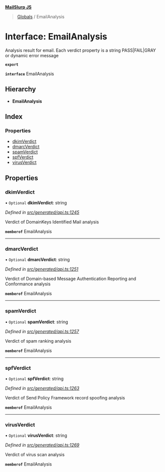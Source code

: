 **[MailSlurp JS](../README.md)**

> [Globals](../README.md) / EmailAnalysis

# Interface: EmailAnalysis

Analysis result for email. Each verdict property is a string PASS|FAIL|GRAY or dynamic error message

**`export`** 

**`interface`** EmailAnalysis

## Hierarchy

* **EmailAnalysis**

## Index

### Properties

* [dkimVerdict](emailanalysis.md#dkimverdict)
* [dmarcVerdict](emailanalysis.md#dmarcverdict)
* [spamVerdict](emailanalysis.md#spamverdict)
* [spfVerdict](emailanalysis.md#spfverdict)
* [virusVerdict](emailanalysis.md#virusverdict)

## Properties

### dkimVerdict

• `Optional` **dkimVerdict**: string

*Defined in [src/generated/api.ts:1245](https://github.com/mailslurp/mailslurp-client/blob/cdc62f8/src/generated/api.ts#L1245)*

Verdict of DomainKeys Identified Mail analysis

**`memberof`** EmailAnalysis

___

### dmarcVerdict

• `Optional` **dmarcVerdict**: string

*Defined in [src/generated/api.ts:1251](https://github.com/mailslurp/mailslurp-client/blob/cdc62f8/src/generated/api.ts#L1251)*

Verdict of Domain-based Message Authentication Reporting and Conformance analysis

**`memberof`** EmailAnalysis

___

### spamVerdict

• `Optional` **spamVerdict**: string

*Defined in [src/generated/api.ts:1257](https://github.com/mailslurp/mailslurp-client/blob/cdc62f8/src/generated/api.ts#L1257)*

Verdict of spam ranking analysis

**`memberof`** EmailAnalysis

___

### spfVerdict

• `Optional` **spfVerdict**: string

*Defined in [src/generated/api.ts:1263](https://github.com/mailslurp/mailslurp-client/blob/cdc62f8/src/generated/api.ts#L1263)*

Verdict of Send Policy Framework record spoofing analysis

**`memberof`** EmailAnalysis

___

### virusVerdict

• `Optional` **virusVerdict**: string

*Defined in [src/generated/api.ts:1269](https://github.com/mailslurp/mailslurp-client/blob/cdc62f8/src/generated/api.ts#L1269)*

Verdict of virus scan analysis

**`memberof`** EmailAnalysis
